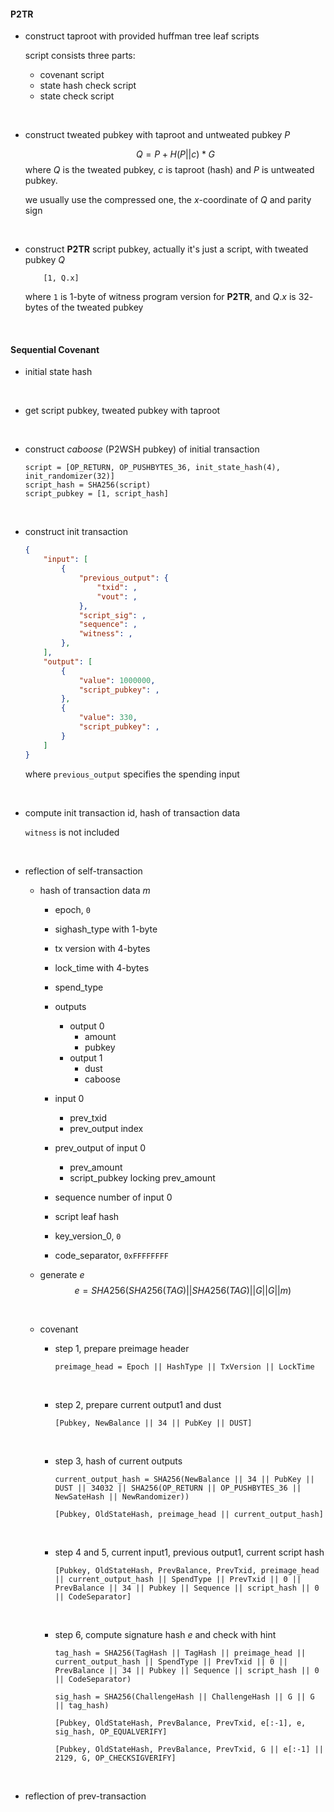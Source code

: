 #### P2TR

- construct taproot with provided huffman tree leaf scripts

    script consists three parts:
    - covenant script
    - state hash check script
    - state check script

<br />

- construct tweated pubkey with taproot and untweated pubkey $P$

    $$
        Q = P + H(P || c) * G
    $$
    where $Q$ is the tweated pubkey, $c$ is taproot (hash) and $P$ is untweated pubkey.

    we usually use the compressed one, the $x$-coordinate of $Q$ and parity sign

<br />

- construct **P2TR** script pubkey, actually it's just a script, with tweated pubkey $Q$

    ```python3
        [1, Q.x]
    ```
    where `1` is $1$-byte of witness program version for **P2TR**, and $Q.x$ is $32$-bytes of the tweated pubkey

<br />

#### Sequential Covenant

- initial state hash

    <br />

- get script pubkey, tweated pubkey with taproot

    <br />

- construct *caboose* (P2WSH pubkey) of initial transaction

    ```python3
    script = [OP_RETURN, OP_PUSHBYTES_36, init_state_hash(4), init_randomizer(32)]
    script_hash = SHA256(script)
    script_pubkey = [1, script_hash]
    ```
    <br />

- construct init transaction

    ```json
    {
        "input": [
            {
                "previous_output": {
                    "txid": ,
                    "vout": ,
                },
                "script_sig": ,
                "sequence": ,
                "witness": ,
            },
        ],
        "output": [
            {
                "value": 1000000,
                "script_pubkey": ,
            },
            {
                "value": 330,
                "script_pubkey": ,
            }
        ]
    }
    ```
    where `previous_output` specifies the spending input 

    <br />

- compute init transaction id, hash of transaction data

    `witness` is not included

    <br />

- reflection of self-transaction 

    - hash of transaction data $m$

        - epoch, `0`

        - sighash_type with $1$-byte
    
        - tx version with $4$-bytes

        - lock_time with $4$-bytes 

        - spend_type

        - outputs 
            - output $0$
                - amount
                - pubkey
            - output $1$
                - dust
                - caboose

        - input $0$
            - prev_txid
            - prev_output index

        - prev_output of input $0$
            - prev_amount
            - script_pubkey locking prev_amount

        - sequence number of input $0$

        - script leaf hash

        - key_version_0, `0`

        - code_separator, `0xFFFFFFFF`

    - generate $e$
        $$
            e = SHA256(SHA256(TAG) || SHA256(TAG) || G || G || m)
        $$

    <br />

    - covenant

        - step $1$, prepare preimage header
            ```python3
            preimage_head = Epoch || HashType || TxVersion || LockTime
            ```
            <br />

        - step $2$, prepare current output1 and dust
            ```python3
            [Pubkey, NewBalance || 34 || PubKey || DUST]
            ```
            <br />

        - step $3$, hash of current outputs
            ```python3
            current_output_hash = SHA256(NewBalance || 34 || PubKey || DUST || 34032 || SHA256(OP_RETURN || OP_PUSHBYTES_36 || NewSateHash || NewRandomizer))

            [Pubkey, OldStateHash, preimage_head || current_output_hash]
            ```
            <br />

        -  step $4$ and $5$, current input1, previous output1, current script hash
            ```python3
            [Pubkey, OldStateHash, PrevBalance, PrevTxid, preimage_head || current_output_hash || SpendType || PrevTxid || 0 || PrevBalance || 34 || Pubkey || Sequence || script_hash || 0 || CodeSeparator]
            ```
            <br />

        - step $6$, compute signature hash $e$ and check with hint
            ```python3
            tag_hash = SHA256(TagHash || TagHash || preimage_head || current_output_hash || SpendType || PrevTxid || 0 || PrevBalance || 34 || Pubkey || Sequence || script_hash || 0 || CodeSeparator)

            sig_hash = SHA256(ChallengeHash || ChallengeHash || G || G || tag_hash)

            [Pubkey, OldStateHash, PrevBalance, PrevTxid, e[:-1], e, sig_hash, OP_EQUALVERIFY]

            [Pubkey, OldStateHash, PrevBalance, PrevTxid, G || e[:-1] || 2129, G, OP_CHECKSIGVERIFY]
            ```
            <br />

- reflection of prev-transaction

    <br />